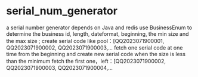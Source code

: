 # serial_num_generator
a serial number generator depends on Java and redis
use BusinessEnum to determine the business id, length, dateformat, beginning, the min size and the max size ;
create serial code like pool：[QQ2023071900001, QQ2023071900002, QQ2023071900003,... 
fetch one serial code at one time from the beginning and create new serial code when the size is less than the minimum
fetch the first one，left：[QQ2023071900002, QQ2023071900003, QQ2023071900004,...